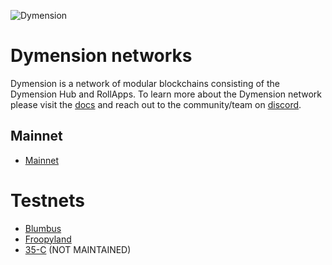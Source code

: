 ![Dymension](/static/img/background-color-logo.jpg)

# Dymension networks

Dymension is a network of modular blockchains consisting of the Dymension Hub and RollApps. To learn more about the Dymension network please visit the [docs](https://docs.dymension.xyz/) and reach out to the community/team on [discord](https://discord.gg/dymension).

## Mainnet

-   [Mainnet](/dymension-hub/mainnet/genesis_validators.md)

# Testnets

-   [Blumbus](/dymension-hub/blumbus/genesis_validators.md)
-   [Froopyland](/dymension-hub/froopyland/genesis_validators.md)
-   [35-C](/dymension-hub/35-C/genesis_validators.md) (NOT MAINTAINED)
